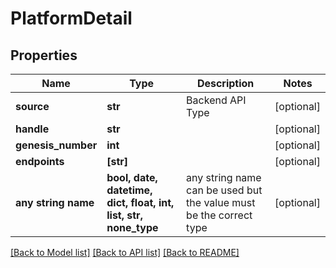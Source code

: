 # PlatformDetail


## Properties
Name | Type | Description | Notes
------------ | ------------- | ------------- | -------------
**source** | **str** | Backend API Type | [optional] 
**handle** | **str** |  | [optional] 
**genesis_number** | **int** |  | [optional] 
**endpoints** | **[str]** |  | [optional] 
**any string name** | **bool, date, datetime, dict, float, int, list, str, none_type** | any string name can be used but the value must be the correct type | [optional]

[[Back to Model list]](../README.md#documentation-for-models) [[Back to API list]](../README.md#documentation-for-api-endpoints) [[Back to README]](../README.md)


